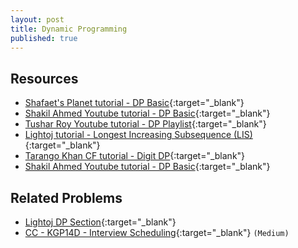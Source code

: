 ```yaml
---
layout: post
title: Dynamic Programming
published: true
---
```


## Resources

- [Shafaet's Planet tutorial - DP Basic](http://www.shafaetsplanet.com/?p=1022){:target="_blank"}
- [Shakil Ahmed Youtube tutorial - DP Basic](https://www.youtube.com/watch?v=KvgpHiCnvFw){:target="_blank"}
- [Tushar Roy Youtube tutorial - DP Playlist](https://www.youtube.com/playlist?list=PLrmLmBdmIlpsHaNTPP_jHHDx_os9ItYXr){:target="_blank"}
- [Lightoj tutorial - Longest Increasing Subsequence (LIS)](http://lightoj.com/article_show.php?article=1000){:target="_blank"}
- [Tarango Khan CF tutorial - Digit DP](https://codeforces.com/blog/entry/53960){:target="_blank"}
- [Shakil Ahmed Youtube tutorial - DP Basic](){:target="_blank"}


## Related Problems

- [Lightoj DP Section](http://lightoj.com/volume_problemcategory.php?category=Dynamic%20Programming){:target="_blank"}
- [CC - KGP14D - Interview Scheduling](https://www.codechef.com/problems/KGP14D){:target="_blank"} `(Medium)`
